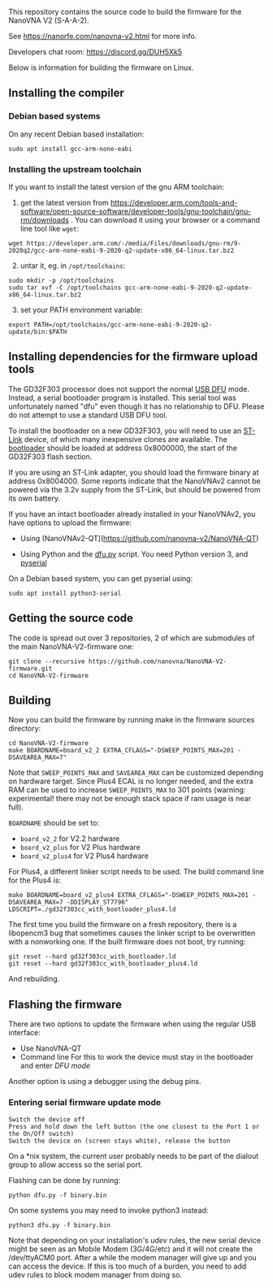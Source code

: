 
This repository contains the source code to build the firmware for the NanoVNA V2 (S-A-A-2).

See https://nanorfe.com/nanovna-v2.html for more info.

Developers chat room: https://discord.gg/DUH5Xk5

Below is information for building the firmware on Linux.

## Installing the compiler

### Debian based systems

On any recent Debian based installation:
``` 
sudo apt install gcc-arm-none-eabi
```

### Installing the upstream toolchain

If you want to install the latest version of the gnu ARM toolchain:

1. get the latest version from https://developer.arm.com/tools-and-software/open-source-software/developer-tools/gnu-toolchain/gnu-rm/downloads . You can download it using your browser or a command line tool like `wget`:
```
wget https://developer.arm.com/-/media/Files/downloads/gnu-rm/9-2020q2/gcc-arm-none-eabi-9-2020-q2-update-x86_64-linux.tar.bz2
```

2. untar it, eg. in `/opt/toolchains`:
```
sudo mkdir -p /opt/toolchains
sudo tar xvf -C /opt/toolchains gcc-arm-none-eabi-9-2020-q2-update-x86_64-linux.tar.bz2
```

3. set your PATH environment variable:
```
export PATH=/opt/toolchains/gcc-arm-none-eabi-9-2020-q2-update/bin:$PATH
```

## Installing dependencies for the firmware upload tools

The GD32F303 processor does not support the normal [USB DFU](https://www.usb.org/sites/default/files/DFU_1.1.pdf) mode. Instead, a serial bootloader program is installed. This serial tool was unfortunately named "dfu" even though it has no relationship to DFU. Please do not attempt to use a standard USB DFU tool.

To install the bootloader on a new GD32F303, you will need to use an [ST-Link](https://www.st.com/en/development-tools/st-link-v2.html) device, of which many inexpensive clones are available. The [bootloader](bootloader/binary.bin) should be loaded at address 0x8000000, the start of the GD32F303 flash section.

If you are using an ST-Link adapter, you should load the firmware binary at address 0x8004000. Some reports indicate that the NanoVNAv2 cannot be powered via the 3.2v supply from the ST-Link, but should be powered from its own battery.

If you have an intact bootloader already installed in your NanoVNAv2, you have options to upload the firmware:

- Using (NanoVNAv2-QT](https://github.com/nanovna-v2/NanoVNA-QT)

- Using Python and the [dfu.py](dfu.py) script. You need Python version 3, and [pyserial](https://github.com/pyserial/pyserial)

On a Debian based system, you can get pyserial using:

```
sudo apt install python3-serial
```

## Getting the source code

The code is spread out over 3 repositories, 2 of which are submodules of the main NanoVNA-V2-firmware one:
```
git clone --recursive https://github.com/nanovna/NanoVNA-V2-firmware.git
cd NanoVNA-V2-firmware
```

## Building
Now you can build the firmware by running make in the firmware sources directory:
```
cd NanoVNA-V2-firmware
make BOARDNAME=board_v2_2 EXTRA_CFLAGS="-DSWEEP_POINTS_MAX=201 -DSAVEAREA_MAX=7"
```
Note that `SWEEP_POINTS_MAX` and `SAVEAREA_MAX` can be customized depending on hardware target.
Since Plus4 ECAL is no longer needed, and the extra RAM can be used to increase `SWEEP_POINTS_MAX` to 301 points (warning: experimental! there may not be enough stack space if ram usage is near full).

`BOARDNAME` should be set to:
- `board_v2_2` for V2.2 hardware
- `board_v2_plus` for V2 Plus hardware
- `board_v2_plus4` for V2 Plus4 hardware

For Plus4, a different linker script needs to be used. The build command line for the Plus4 is:
```
make BOARDNAME=board_v2_plus4 EXTRA_CFLAGS="-DSWEEP_POINTS_MAX=201 -DSAVEAREA_MAX=7 -DDISPLAY_ST7796" LDSCRIPT=./gd32f303cc_with_bootloader_plus4.ld
```

The first time you build the firmware on a fresh repository, there is a libopencm3 bug that sometimes causes the linker script to be overwritten with a nonworking one. If the built firmware does not boot, try running:
```
git reset --hard gd32f303cc_with_bootloader.ld
git reset --hard gd32f303cc_with_bootloader_plus4.ld
```
And rebuilding.


## Flashing the firmware
There are two options to update the firmware when using the regular USB interface:
 - Use NanoVNA-QT
 - Command line
For this to work the device must stay in the bootloader and enter _DFU mode_

Another option is using a debugger using the debug pins.

### Entering serial firmware update mode
```
Switch the device off
Press and hold down the left button (the one closest to the Port 1 or the On/Off switch)
Switch the device on (screen stays white), release the button
```

On a *nix system, the current user probably needs to be part of the dialout group to allow access so the serial port.

Flashing can be done by running:
```
python dfu.py -f binary.bin
```
On some systems you may need to invoke python3 instead:
```
python3 dfu.py -f binary.bin
```

Note that depending on your installation's *udev* rules, the new serial device might be seen as an Mobile Modem (3G/4G/etc) and it will not create the /dev/ttyACM0 port. 
After a while the modem manager will give up and you can access the device.
If this is too much of a burden, you need to add udev rules to block modem manager from doing so.

